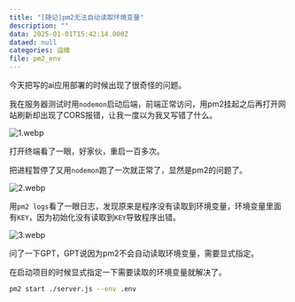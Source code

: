 ```yaml
---
title: "[随记]pm2无法自动读取环境变量"
description: ""
data: 2025-01-01T15:42:14.000Z
dataed: null
categories: 运维
file: pm2_env
---
```


今天把写的ai应用部署的时候出现了很奇怪的问题。

我在服务器测试时用`nodemon`启动后端，前端正常访问，用pm2挂起之后再打开网站刷新却出现了CORS报错，让我一度以为我又写错了什么。

![1.webp](/image/pm2_env/1.webp)

打开终端看了一眼，好家伙，重启一百多次。

把进程暂停了又用`nodemon`跑了一次就正常了，显然是pm2的问题了。

![2.webp](/image/pm2_env/2.webp)

用`pm2 logs`看了一眼日志，发现原来是程序没有读取到环境变量，环境变量里面有`KEY`，因为初始化没有读取到`KEY`导致程序出错。

![3.webp](/image/pm2_env/3.webp)

问了一下GPT，GPT说因为pm2不会自动读取环境变量，需要显式指定。

在启动项目的时候显式指定一下需要读取的环境变量就解决了。

``` bash
pm2 start ./server.js --env .env
```